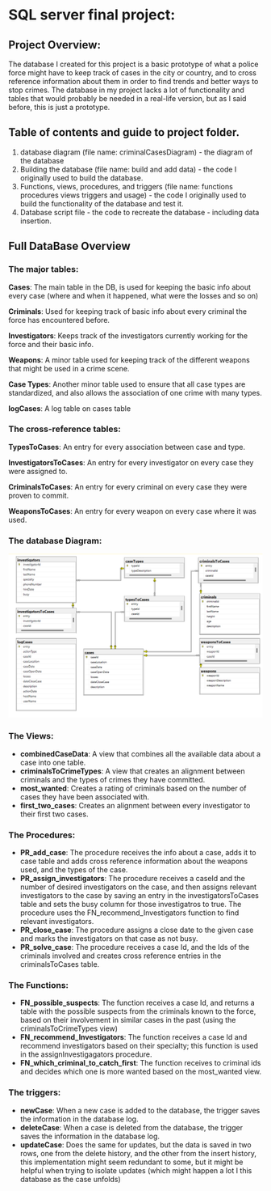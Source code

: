 # SQL server final project:
## Project Overview:
The database I created for this project is a basic prototype of what a police force might have to keep track of cases in the city or country, and to cross reference information about them in order to find trends and better ways to stop crimes.
The database in my project lacks a lot of functionality and tables that would probably be needed in a real-life version, but as I said before, this is just a prototype.

## Table of contents and guide to project folder.
1.	database diagram (file name: criminalCasesDiagram) - the diagram of the database
2.	Building the database (file name: build and add data) - the code I originally used to build the database.
3.	Functions, views, procedures, and triggers (file name: functions procedures views triggers and usage) - the code I originally used to build the functionality of the database and test it.
4.	Database script file - the code to recreate the database - including data insertion. 

## Full DataBase Overview
### The major tables:
**Cases**: 
The main table in the DB, is used for keeping the basic info about every case (where and when it happened, what were the losses and so on)

**Criminals**: 
Used for keeping track of basic info about every criminal the force has encountered before.

**Investigators**: 
Keeps track of the investigators currently working for the force and their basic info.

**Weapons**: 
A minor table used for keeping track of the different weapons that might be used in a crime scene.

**Case Types**: 
Another minor table used to ensure that all case types are standardized, and also allows the association of one crime with many types.

**logCases**: 
A log table on cases table
### The cross-reference tables:

**TypesToCases**: 
An entry for every association between case and type.

**InvestigatorsToCases**: 
An entry for every investigator on every case they were assigned to.

**CriminalsToCases**: 
An entry for every criminal on every case they were proven to commit.

**WeaponsToCases**: 
An entry for every weapon on every case where it was used.

### The database Diagram:
![alt text](criminalCasesDiagram.png)

### The Views:
-	**combinedCaseData**: A view that combines all the available data about a case into one table.
-	**criminalsToCrimeTypes**: A view that creates an alignment between criminals and the types of crimes they have committed.
-	**most_wanted**: Creates a rating of criminals based on the number of cases they have been associated with.
-	**first_two_cases**: Creates an alignment between every investigator to their first two cases.
### The Procedures:
-	**PR_add_case**: The procedure receives the info about a case, adds it to case table and adds cross reference information about the weapons used, and the types of the case.
-	**PR_assign_investigators**: The procedure receives a caseId and the number of desired investigators on the case, and then assigns relevant investigators to the case by saving an entry in the investigatorsToCases table and sets the busy column for those investigatros to true. The procedure uses the FN_recommend_Investigators function to find relevant investigators.
-	**PR_close_case**: The procedure assigns a close date to the given case and marks the investigators on that case as not busy.
-	**PR_solve_case**: The procedure receives a case Id, and the Ids of the criminals involved and creates cross reference entries in the criminalsToCases table.
### The Functions:
-	**FN_possible_suspects**: The function receives a case Id, and returns a table with the possible suspects from the criminals known to the force, based on their involvement in similar cases in the past (using the criminalsToCrimeTypes  view)
-	**FN_recommend_Investigators**: The function receives a case Id and recommend investigators based on their specialty; this function is used  in the assignInvestigagators procedure.
-	**FN_which_criminal_to_catch_first**: The function receives to criminal ids and decides which one is more wanted based on the most_wanted  view.
### The triggers:
-	**newCase**: When a new case is added to the database, the trigger saves the information in the database log.
-	**deleteCase**: When a case is deleted from the database, the trigger saves the information in the database log.
-	**updateCase**: Does the same for updates, but the data is saved in two rows, one from the delete history, and the other from the insert history, this implementation might seem redundant to some, but it might be helpful when trying to isolate updates (which might happen a lot I this database as the case unfolds)
